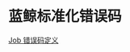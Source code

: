 # 蓝鲸标准化错误码

[Job 错误码定义](https://github.com/TencentBlueKing/bk-job/blob/3.9.x/src/backend/commons/common/src/main/java/com/tencent/bk/job/common/constant/ErrorCode.java)

